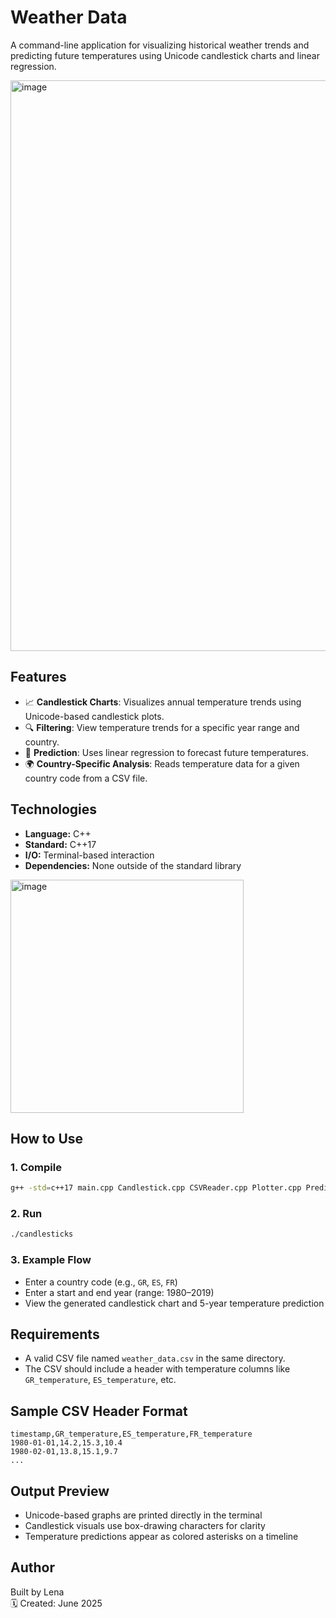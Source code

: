 # Weather Data

A command-line application for visualizing historical weather trends and predicting future temperatures using Unicode candlestick charts and linear regression.

<img width="913" alt="image" src="https://github.com/user-attachments/assets/310cb7dc-df38-4723-8f24-9e9d7a530ac7" />


## Features

- 📈 **Candlestick Charts**: Visualizes annual temperature trends using Unicode-based candlestick plots.
- 🔍 **Filtering**: View temperature trends for a specific year range and country.
- 🧠 **Prediction**: Uses linear regression to forecast future temperatures.
- 🌍 **Country-Specific Analysis**: Reads temperature data for a given country code from a CSV file.

## Technologies

- **Language:** C++
- **Standard:** C++17
- **I/O:** Terminal-based interaction
- **Dependencies:** None outside of the standard library

<img width="373" alt="image" src="https://github.com/user-attachments/assets/72ae368d-6762-4efc-b352-9153209ebd3b" />


## How to Use

### 1. Compile

```bash
g++ -std=c++17 main.cpp Candlestick.cpp CSVReader.cpp Plotter.cpp Predictor.cpp WeatherData.cpp -o candlesticks
```

### 2. Run

```bash
./candlesticks
```

### 3. Example Flow

- Enter a country code (e.g., `GR`, `ES`, `FR`)
- Enter a start and end year (range: 1980–2019)
- View the generated candlestick chart and 5-year temperature prediction

## Requirements

- A valid CSV file named `weather_data.csv` in the same directory.
- The CSV should include a header with temperature columns like `GR_temperature`, `ES_temperature`, etc.

## Sample CSV Header Format

```
timestamp,GR_temperature,ES_temperature,FR_temperature
1980-01-01,14.2,15.3,10.4
1980-02-01,13.8,15.1,9.7
...
```

## Output Preview

- Unicode-based graphs are printed directly in the terminal
- Candlestick visuals use box-drawing characters for clarity
- Temperature predictions appear as colored asterisks on a timeline

## Author

Built by Lena  
🗓️ Created: June 2025

